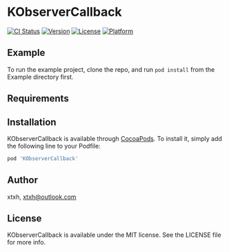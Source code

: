 # KObserverCallback

[![CI Status](https://img.shields.io/travis/xtxh/KObserverCallback.svg?style=flat)](https://travis-ci.org/xtxh/KObserverCallback)
[![Version](https://img.shields.io/cocoapods/v/KObserverCallback.svg?style=flat)](https://cocoapods.org/pods/KObserverCallback)
[![License](https://img.shields.io/cocoapods/l/KObserverCallback.svg?style=flat)](https://cocoapods.org/pods/KObserverCallback)
[![Platform](https://img.shields.io/cocoapods/p/KObserverCallback.svg?style=flat)](https://cocoapods.org/pods/KObserverCallback)

## Example

To run the example project, clone the repo, and run `pod install` from the Example directory first.

## Requirements

## Installation

KObserverCallback is available through [CocoaPods](https://cocoapods.org). To install
it, simply add the following line to your Podfile:

```ruby
pod 'KObserverCallback'
```

## Author

xtxh, xtxh@outlook.com

## License

KObserverCallback is available under the MIT license. See the LICENSE file for more info.
